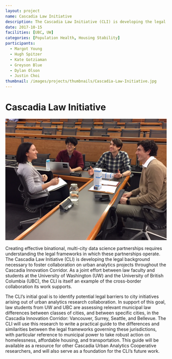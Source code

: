 ```yaml
---
layout: project
name: Cascadia Law Initiative
description: The Cascadia Law Initiative (CLI) is developing the legal background necessary to foster collaboration on urban analytics projects throughout the Cascadia Innovation Corridor. 
date: 2017-10-15
facilities: [UBC, UW]
categories: [Population Health, Housing Stability]
participants:
  - Margot Young
  - Hugh Spitzer
  - Kate Gotziaman
  - Greyson Blue
  - Dylan Olson
  - Justin Choi 
thumbnail: /images/projects/thumbnails/Cascadia-Law-Initiative.jpg
---
```


# Cascadia Law Initiative

![Law student meeting](/images/projects/cascadia_law.jpg)

Creating effective binational, multi-city data science partnerships requires understanding the legal frameworks in which these partnerships operate. The Cascadia Law Initiative (CLI) is developing the legal background necessary to foster collaboration on urban analytics projects throughout the Cascadia Innovation Corridor. As a joint effort between law faculty and students at the University of Washington (UW) and the University of British Columbia (UBC), the CLI is itself an example of the cross-border collaboration its work supports. 

The CLI’s initial goal is to identify potential legal barriers to city initiatives arising out of urban analytics research collaboration. In support of this goal, law students from UW and UBC are assessing relevant municipal law differences between classes of cities, and between specific cities, in the Cascadia Innovation Corridor: Vancouver, Surrey, Seattle, and Bellevue. The CLI will use this research to write a practical guide to the differences and similarities between the legal frameworks governing these jurisdictions, with particular reference to municipal power to take robust action on homelessness, affordable housing, and transportation. This guide will be available as a resource for other Cascadia Urban Analytics Cooperative researchers, and will also serve as a foundation for the CLI’s future work. 
